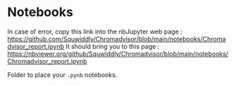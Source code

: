 # Notebooks

In case of error, copy this link into the nbJupyter web page : https://github.com/Squwiddly/Chromadvisor/blob/main/notebooks/Chromadvisor_report.ipynb
It should bring you to this page : https://nbviewer.org/github/Squwiddly/Chromadvisor/blob/main/notebooks/Chromadvisor_report.ipynb

Folder to place your `.pynb` notebooks.
